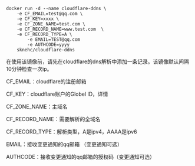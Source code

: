 ```
docker run -d --name cloudflare-ddns \
	-e CF_EMAIL=test@qq.com \
	-e CF_KEY=xxxx \
	-e CF_ZONE_NAME=test.com \
	-e CF_RECORD_NAME=www.test.com  \
	-e CF_RECORD_TYPE=A \
        -e EMAIL=TEST@qq.com
        -e AUTHCODE=yyyy
	sknehc/cloudflare-ddns
```
在使用该镜像前，请先在cloudflare的dns解析中添加一条记录。该镜像默认间隔10分钟检查一次ip。

CF_EMAIL：cloudflare的注册邮箱

CF_KEY：cloudflare账户的Globel ID，详情

CF_ZONE_NAME：主域名

CF_RECORD_NAME：需要解析的全域名

CF_RECORD_TYPE：解析类型，A是ipv4，AAAA是ipv6

EMAIL：接收变更通知的qq邮箱 （变更通知可选）

AUTHCODE：接收变更通知的qq邮箱的授权码（变更通知可选）
